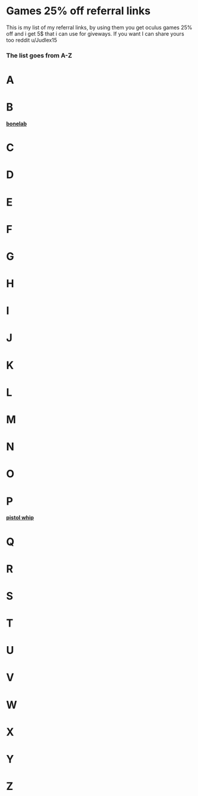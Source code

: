# Games 25% off referral links 
This is my list of my referral links, by using them you get oculus games 25% off and i get 5$ that i can use for giveways. If you want I can share yours too reddit u/Judlex15 
### The list goes from A-Z
# A
# B
[**bonelab**](https://www.oculus.com/appreferrals/Judlex/4215734068529064/?utm_source=2)
# C
# D
# E
# F
# G
# H
# I
# J
# K
# L
# M
# N
# O
# P
[**pistol whip**](https://www.oculus.com/appreferrals/Judlex/2104963472963790/?utm_location=2&utm_parent=frl)
# Q
# R
# S
# T
# U
# V
# W
# X
# Y
# Z
